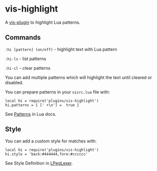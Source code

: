 # vis-highlight

A [vis-plugin](https://github.com/martanne/vis/wiki/Plugins/) to highlight Lua patterns.

## Commands
 
`:hi [pattern] (on/off)` - highlight text with Lua pattern

`:hi-ls` - list patterns

`:hi-cl` - clear patterns

You can add multiple patterns which will highlight the text until cleared or 
disabled.

You can prepare patterns in your `visrc.lua` file with:

```
local hi = require('plugins/vis-highlight')
hi.patterns = { [' +\n'] =  true }
```

See [Patterns](https://www.lua.org/pil/20.2.html) in Lua docs.

## Style

You can add a custom style for matches with:

```
local hi = require('plugins/vis-highlight')
hi.style = 'back:#444444,fore:#cccccc'
```

See Style Definition in [LPegLexer](https://scintilla.sourceforge.io/LPegLexer.html).
